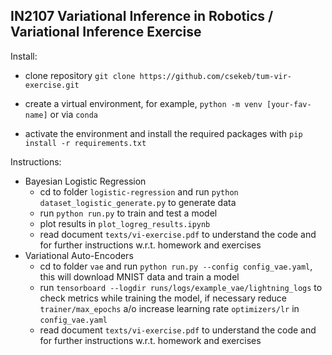 ## IN2107 Variational Inference in Robotics / Variational Inference Exercise 

Install:

- clone repository `git clone https://github.com/csekeb/tum-vir-exercise.git`

- create a virtual environment, for example, `python -m venv [your-fav-name]` or via `conda`
- activate the environment and install the required packages with `pip install -r requirements.txt`

Instructions:

- Bayesian Logistic Regression
    - cd to folder `logistic-regression` and run `python dataset_logistic_generate.py` to generate data
    - run `python run.py` to train and test a model
    - plot results in `plot_logreg_results.ipynb`
    - read document `texts/vi-exercise.pdf` to understand the code and for further instructions w.r.t. homework and exercises
- Variational Auto-Encoders
    - cd to folder `vae` and run `python run.py --config config_vae.yaml`, this will download MNIST data and train a model
    - run `tensorboard --logdir runs/logs/example_vae/lightning_logs`  to check metrics while training the model, if necessary reduce `trainer/max_epochs` a/o increase learning rate `optimizers/lr` in `config_vae.yaml`  
    - read document `texts/vi-exercise.pdf` to understand the code and for further instructions w.r.t. homework and exercises

